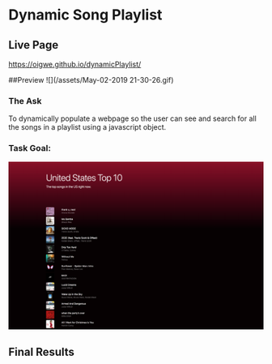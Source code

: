 # Dynamic Song Playlist

## Live Page
https://oigwe.github.io/dynamicPlaylist/

##Preview
![](/assets/May-02-2019 21-30-26.gif)

### The Ask
To dynamically populate a webpage so the user can see and search for all the songs in a playlist using a javascript object. 

### Task Goal:
![final](spotify_playlist_final.png)

## Final Results
